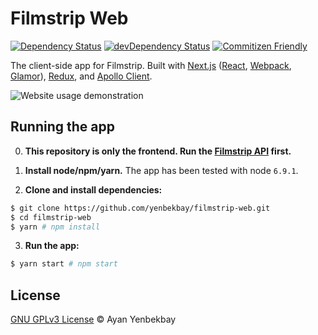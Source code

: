 # Filmstrip Web

[![Dependency Status](https://img.shields.io/david/yenbekbay/filmstrip-web.svg)](https://david-dm.org/yenbekbay/filmstrip-web)
[![devDependency Status](https://img.shields.io/david/dev/yenbekbay/filmstrip-web.svg)](https://david-dm.org/yenbekbay/filmstrip-web?type=dev)
[![Commitizen Friendly](https://img.shields.io/badge/commitizen-friendly-brightgreen.svg)](http://commitizen.github.io/cz-cli)

The client-side app for Filmstrip. Built with [Next.js](https://github.com/zeit/next.js) ([React](https://github.com/facebook/react), [Webpack](https://github.com/webpack/webpack), [Glamor](https://github.com/threepointone/glamor)), [Redux](https://github.com/reactjs/redux), and [Apollo Client](https://github.com/apollostack/apollo-client).

![Website usage demonstration](.github/demo.gif)

## Running the app

0. **This repository is only the frontend. Run the [Filmstrip API](https://github.com/yenbekbay/filmstrip-api) first.**

1. **Install node/npm/yarn.** The app has been tested with node `6.9.1`.

2. **Clone and install dependencies:**
```bash
$ git clone https://github.com/yenbekbay/filmstrip-web.git
$ cd filmstrip-web
$ yarn # npm install
```

3. **Run the app:**
```bash
$ yarn start # npm start
```


## License

[GNU GPLv3 License](./LICENSE) © Ayan Yenbekbay
